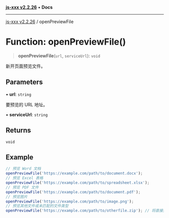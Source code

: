 [**js-xxx v2.2.26**](../README.md) • **Docs**

***

[js-xxx v2.2.26](../README.md) / openPreviewFile

# Function: openPreviewFile()

> **openPreviewFile**(`url`, `serviceUrl`): `void`

新开页面预览文件。

## Parameters

• **url**: `string`

要预览的 URL 地址。

• **serviceUrl**: `string`

## Returns

`void`

## Example

```ts
// 预览 Word 文档
openPreviewFile('https://example.com/path/to/document.docx');
// 预览 Excel 表格
openPreviewFile('https://example.com/path/to/spreadsheet.xlsx');
// 预览 PDF 文件
openPreviewFile('https://example.com/path/to/document.pdf');
// 预览图片
openPreviewFile('https://example.com/path/to/image.png');
// 预览其他文件或未匹配的文件类型
openPreviewFile('https://example.com/path/to/otherfile.zip'); // 将直接打开链接
```
